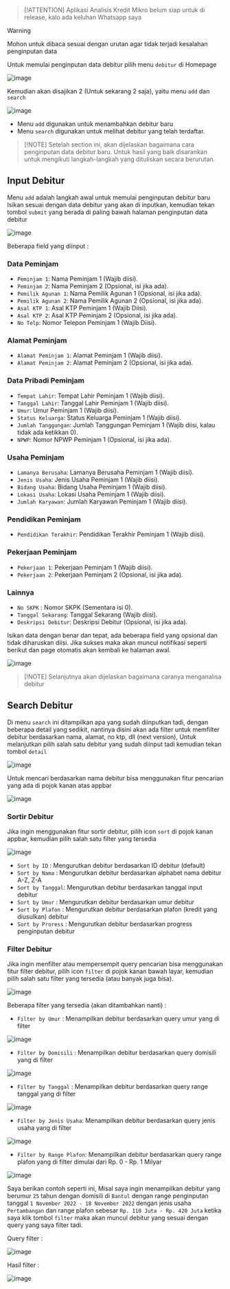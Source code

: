 > [!ATTENTION]
> Aplikasi Analisis Kredit Mikro belum siap untuk di release, kalo ada keluhan Whatsapp saya

> [!WARNING]
> Mohon untuk dibaca sesuai dengan urutan agar tidak terjadi kesalahan penginputan data


Untuk memulai penginputan data debitur pilih menu `debitur` di Homepage

![image](https://user-images.githubusercontent.com/45744788/202942936-53ebe260-a646-42cd-b46f-4baaed54bf03.png)

Kemudian akan disajikan 2 (Untuk sekarang 2 saja), yaitu menu `add` dan `search`

![image](https://user-images.githubusercontent.com/45744788/199645154-4bf3d03a-d3d5-4b7e-8186-af85f1e5d48c.png)

- Menu `add` digunakan untuk menambahkan debitur baru 
- Menu `search` digunakan untuk melihat debitur yang telah terdaftar.

> [!NOTE] Setelah section ini, akan dijelaskan bagaimana cara penginputan data debitur baru. Untuk hasil yang baik disarankan untuk mengikuti langkah-langkah yang dituliskan secara berurutan.


## Input Debitur

Menu `add` adalah langkah awal untuk memulai penginputan debitur baru
Isikan sesuai dengan data debitur yang akan di inputkan, kemudian tekan tombol `submit` yang berada di paling bawah halaman penginputan data debitur

![image](https://user-images.githubusercontent.com/45744788/199646138-44ecffbd-10c7-49a9-a0fc-a62ca8828eef.png)

Beberapa field yang diinput :

### Data Peminjam 
- `Peminjam 1`: Nama Peminjam 1 (Wajib diisi).
- `Peminjam 2`: Nama Peminjam 2 (Opsional, isi jika ada).
- `Pemilik Agunan 1`: Nama Pemilik Agunan 1 (Opsional, isi jika ada).
- `Pemilik Agunan 2`: Nama Pemilik Agunan 2 (Opsional, isi jika ada).
- `Asal KTP 1`: Asal KTP Peminjam 1 (Wajib Diisi).
- `Asal KTP 2`: Asal KTP Peminjam 2 (Opsional, isi jika ada).
- `No Telp`: Nomor Telepon Peminjam 1 (Wajib Diisi).

### Alamat Peminjam 
- `Alamat Peminjam 1`: Alamat Peminjam 1 (Wajib diisi).
- `Alamat Peminjam 2`: Alamat Peminjam 2 (Opsional, isi jika ada).

### Data Pribadi Peminjam
- `Tempat Lahir`: Tempat Lahir Peminjam 1 (Wajib diisi).
- `Tanggal Lahir`: Tanggal Lahir Peminjam 1 (Wajib diisi).
- `Umur`: Umur Peminjam 1 (Wajib diisi).
- `Status Keluarga`: Status Keluarga Peminjam 1 (Wajib diisi).
- `Jumlah Tanggungan`: Jumlah Tanggungan Peminjam 1 (Wajib diisi, kalau tidak ada ketikkan 0).
- `NPWP`: Nomor NPWP Peminjam 1 (Opsional, isi jika ada).

### Usaha Peminjam 
- `Lamanya Berusaha`: Lamanya Berusaha Peminjam 1 (Wajib diisi).
- `Jenis Usaha`: Jenis Usaha Peminjam 1 (Wajib diisi).
- `Bidang Usaha`: Bidang Usaha Peminjam 1 (Wajib diisi).
- `Lokasi Usaha`: Lokasi Usaha Peminjam 1 (Wajib diisi).
- `Jumlah Karyawan`: Jumlah Karyawan Peminjam 1 (Wajib diisi).

### Pendidikan Peminjam
- `Pendidikan Terakhir`: Pendidikan Terakhir Peminjam 1 (Wajib diisi).

### Pekerjaan Peminjam
- `Pekerjaan 1`: Pekerjaan Peminjam 1 (Wajib diisi).
- `Pekerjaan 2`: Pekerjaan Peminjam 2 (Opsional, isi jika ada).

### Lainnya
- `No SKPK` : Nomor SKPK (Sementara isi 0).
- `Tanggal Sekarang`: Tanggal Sekarang (Wajib diisi).
- `Deskripsi Debitur`: Deskripsi Debitur (Opsional, isi jika ada).

Isikan data dengan benar dan tepat, ada beberapa field yang opsional dan tidak diharuskan diisi. Jika sukses maka akan muncul notifikasi seperti berikut dan page otomatis akan kembali ke halaman awal.

![image](https://user-images.githubusercontent.com/45744788/199647048-91f88a87-60a4-4d44-a7d3-8d89aa659133.png)

> [!NOTE] Selanjutnya akan dijelaskan bagaimana caranya menganalisa debitur

## Search Debitur

Di menu `search` ini ditampilkan apa yang sudah diinputkan tadi, dengan beberapa detail yang sedikit, nantinya disini akan ada filter untuk memfilter debitur berdasarkan nama, alamat, no ktp, dll (next version), Untuk melanjutkan pilih salah satu debitur yang sudah diinput tadi kemudian tekan tombol `detail`

![image](https://user-images.githubusercontent.com/45744788/202950887-83f6f662-a92d-4eef-8f25-02a37a78a0be.png)

Untuk mencari berdasarkan nama debitur bisa menggunakan fitur pencarian yang ada di pojok kanan atas appbar

![image](https://user-images.githubusercontent.com/45744788/202953885-c814179a-7bf2-49c7-9998-a0ba12cad30c.png)

### Sortir Debitur 

Jika ingin menggunakan fitur sortir debitur, pilih icon `sort` di pojok kanan appbar, kemudian pilih salah satu filter yang tersedia

![image](https://user-images.githubusercontent.com/45744788/202943171-c13d9cce-e786-42f2-84c1-64bcc9201640.png)

- `Sort by ID` : Mengurutkan debitur berdasarkan ID debitur (default)
- `Sort by Nama` : Mengurutkan debitur berdasarkan alphabet nama debitur A-Z, Z-A
- `Sort by Tanggal`: Mengurutkan debitur berdasarkan tanggal input debitur
- `Sort by Umur` : Mengurutkan debitur berdasarkan umur debitur
- `Sort by Plafon` : Mengurutkan debitur berdasarkan plafon (kredit yang diusulkan) debitur
- `Sort by Proress` : Mengurutkan debitur berdasarkan progress penginputan debitur

### Filter Debitur

Jika ingin menfilter atau mempersempit query pencarian bisa menggunakan fitur filter debitur, pilih icon `filter` di pojok kanan bawah layar, kemudian pilih salah satu filter yang tersedia (atau banyak juga bisa).

![image](https://user-images.githubusercontent.com/45744788/202944282-119d83b9-8079-4f89-a0d1-6e44a79631c9.png)

Beberapa filter yang tersedia (akan ditambahkan nanti) :

- `Filter by Umur` : Menampilkan debitur berdasarkan query umur yang di filter 

![image](https://user-images.githubusercontent.com/45744788/202944681-6cf8447d-3a94-498a-a13a-5822fa36a393.png)

- `Filter by Domisili` : Menampilkan debitur berdasarkan query domisili yang di filter

![image](https://user-images.githubusercontent.com/45744788/202944869-44f2cd66-7d43-4847-81cb-23f948375718.png)

- `Filter by Tanggal` : Menampilkan debitur berdasarkan query range tanggal yang di filter

![image](https://user-images.githubusercontent.com/45744788/202946096-57d2bb01-8d95-48ae-8e42-c632ff853eab.png)

- `Filter by Jenis Usaha`: Menampilkan debitur berdasarkan query jenis usaha yang di filter

![image](https://user-images.githubusercontent.com/45744788/202947587-f729d396-93fd-444e-85f3-f666f8277654.png)

- `Filter by Range Plafon`: Menampilkan debitur berdasarkan query range plafon yang di filter dimulai dari Rp. 0 - Rp. 1 Milyar

![image](https://user-images.githubusercontent.com/45744788/202948096-112e3fa4-7952-4de4-bc0c-6f60538fd2e0.png)

Saya berikan contoh seperti ini, Misal saya ingin menampilkan debitur yang berumur `25` tahun dengan domisili di `Bantul` dengan range penginputan tanggal `1 November 2022 - 18 November 2022` dengan jenis usaha `Pertambangan` dan range plafon sebesar `Rp. 110 Juta - Rp. 420 Juta` ketika saya klik tombol `filter` maka akan muncul debitur yang sesuai dengan query yang saya filter tadi.

Query filter :

![image](https://user-images.githubusercontent.com/45744788/202953030-d221de06-a0d0-4cfd-aae1-c8bb05e08bce.png)

Hasil filter :

![image](https://user-images.githubusercontent.com/45744788/202953099-2bddd037-1df3-43a8-a87c-07ab0a1c9363.png)
